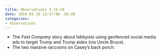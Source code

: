 ```yaml
---
title: Observations 3-15-19
date: 2019-03-16 13:57:00 -05:00
categories:
- observations
---
```


- The *Fast Company* story about lobbyists using geofenced social media ads to target Trump and Trump aides (via Uncle Bruce).
- The two massive raccoons on Casey’s back porch.